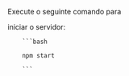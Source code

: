   Execute o seguinte comando para 


  iniciar o servidor:

        ```bash
        
        npm start

        ```
